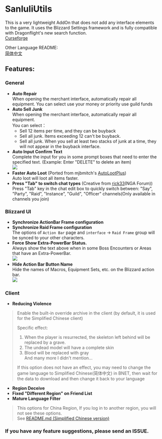 # SanluliUtils

This is a very lightweight AddOn that does not add any interface elements to the game. It uses the Blizzard Settings framework and is fully compatible with Dragonflight's new search function.  
[Curseforge](https://www.curseforge.com/wow/addons/sanluliutils)

Other Language README:  
[简体中文](README-zhCN.md)

## Features:

### General

- **Auto Repair**  
When opening the merchant interface, automatically repair all equipment. You can select use your money or priority use guild funds  
- **Auto Sell Junk**  
When opening the merchant interface, automatically repair all equipment.  
You can select：  
    - Sell 12 items per time, and they can be buyback
    - Sell all junk. Items exceeding 12 can't be buyback.
    - Sell all junk. When you sell at least two stacks of junk at a time, they will not appear in the buyback interface.  
- **Auto Input Confirm Text**  
Complete the input for you in some prompt boxes that need to enter the specified text. (Example: Enter \"DELETE\" to delete an item)  
![](https://img.nga.178.com/attachments/mon_202408/22/5kQ2u-456lK10T1kSe9-5g.jpg)
- **Faster Auto Loot** (Ported from mjbmitch's [AutoLootPlus](https://www.curseforge.com/wow/addons/auto-loot-plus))  
Auto loot will loot all items faster.  
- **Press "Tab" to switch chat types** (Creative from [rick33](https://nga.178.com/nuke.php?func=ucp&uid=39795)(NGA Forum))  
Press "Tab" key in the chat edit box to quickly switch between: "Say", "Party", "Raid", "Instance", "Guild", "Officer" channels(Only available in channels you join)  
### Blizzard UI  
- **Synchronize ActionBar Frame configuration**  
- **Synchronize Raid Frame configuration**  
The options of `Action Bar` page and `interface` -> `Raid Frame` group will be synced to your other characters.  
- **Force Show Extra-PowerBar Status.**  
Always show the text above when in some Boss Encounters or Areas that have an Extra-PowerBar.  
![](https://img.nga.178.com/attachments/mon_202408/22/5kQ2u-l2xxKaToS8e-27.jpg)  
- **Hide Action Bar Button Name**  
Hide the names of Macros, Equipment Sets, etc. on the Blizzard action bar.  
![](https://img.nga.178.com/attachments/mon_202408/22/5kQ2u-jxarK6T8S2y-1l.jpg)  

### Client
- **Reducing Violence**  
> Enable the built-in override archive in the client (by default, it is used for the Simplified Chinese client)  
>   
> Specific effect:  
> 1) When the player is resurrected, the skeleton left behind will be replaced by a grave.  
> 2) The undead model will have a complete skin  
> 3) Blood will be replaced with gray  
> And many more I didn't mention...  
>  
> If this option does not have an effect, you may need to change the game language to Simplified Chinese(简体中文) in BNET, then wait for the data to download and then change it back to your language  
- **Region Deceive**  
- **Fixed "Different Region" on Friend List**  
- **Mature Language Filter**  
> This options for China Region, If you log in to another region, you will not see these options.  
> See [README.md (Simplified Chinese version)](README-zhCN.md)

### If you have any feature suggestions, please send an ISSUE.